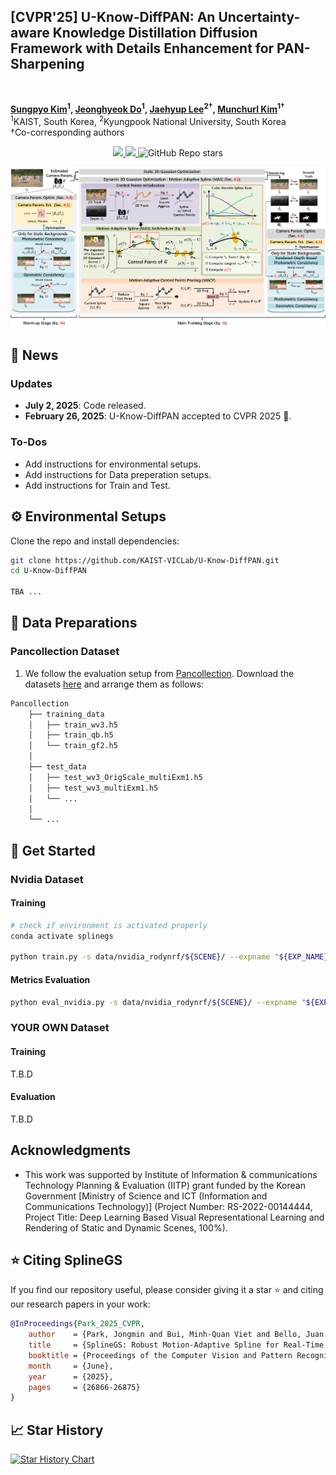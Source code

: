 <div><h2>[CVPR'25] U-Know-DiffPAN: An Uncertainty-aware Knowledge Distillation Diffusion
Framework with Details Enhancement for PAN-Sharpening </h2></div>
<br>

**[Sungpyo Kim](https://sites.google.com/view/jongmin-park)<sup>1</sup>, [Jeonghyeok Do](https://quan5609.github.io/)<sup>1</sup>, [Jaehyup Lee](https://cmlab.cau.ac.kr/)<sup>2†</sup>, [Munchurl Kim](https://www.viclab.kaist.ac.kr/)<sup>1†</sup>** 
<br>
<sup>1</sup>KAIST, South Korea, <sup>2</sup>Kyungpook National University, South Korea
<br>
†Co-corresponding authors
<p align="center">
        <a href="https://kaist-viclab.github.io/U-Know-DiffPAN-site/" target='_blank'>
        <img src="https://img.shields.io/badge/🐳-Project%20Page-blue">
        </a>
        <a href="https://openaccess.thecvf.com/content/CVPR2025/papers/Kim_U-Know-DiffPAN_An_Uncertainty-aware_Knowledge_Distillation_Diffusion_Framework_with_Details_Enhancement_CVPR_2025_paper.pdf" target='_blank'>
        <img src="https://img.shields.io/badge/2025-CVPR Paper-brightgreen">
        <!-- </a>
        <a href="https://arxiv.org/abs/2412.09982" target='_blank'>
        <img src="https://img.shields.io/badge/arXiv-2312.13528-b31b1b.svg"> -->
        </a>
        <img alt="GitHub Repo stars" src="https://img.shields.io/github/stars/KAIST-VICLab/U-Know-DiffPAN">
</p>

<p align="center" width="100%">
    <img src="https://github.com/KAIST-VICLab/SplineGS/blob/main/assets/architecture.png?raw=tru"> 
</p>

## 📣 News
### Updates
- **July 2, 2025**: Code released.
- **February 26, 2025**: U-Know-DiffPAN accepted to CVPR 2025 🎉.
<!-- - **December 13, 2024**: Paper uploaded to arXiv. Check out the manuscript [here](https://arxiv.org/abs/2412.09982).(https://arxiv.org/abs/2412.09982). -->
### To-Dos
- Add instructions for environmental setups.
- Add instructions for Data preperation setups.
- Add instructions for Train and Test.

## ⚙️ Environmental Setups
Clone the repo and install dependencies:
```sh
git clone https://github.com/KAIST-VICLab/U-Know-DiffPAN.git
cd U-Know-DiffPAN

TBA ...
```
<!-- # install splinegs environment
conda create -n splinegs python=3.7 
conda activate splinegs
export CUDA_HOME=$CONDA_PREFIX
export LD_LIBRARY_PATH=$CONDA_PREFIX/lib

conda install pytorch==1.13.1 torchvision==0.14.1 torchaudio==0.13.1 pytorch-cuda=11.7 -c pytorch -c nvidia
conda install nvidia/label/cuda-11.7.0::cuda
conda install nvidia/label/cuda-11.7.0::cuda-nvcc
conda install nvidia/label/cuda-11.7.0::cuda-runtime
conda install nvidia/label/cuda-11.7.0::cuda-cudart


pip install -e submodules/simple-knn
pip install -e submodules/co-tracker
pip install -r requirements.txt

# install depth environment
conda deactivate
conda create -n unidepth_splinegs python=3.10
conda activate unidepth_splinegs

pip install -r requirements_unidepth.txt
conda install -c conda-forge ld_impl_linux-64
export CUDA_HOME=$CONDA_PREFIX
export LD_LIBRARY_PATH=$CONDA_PREFIX/lib
conda install nvidia/label/cuda-12.1.0::cuda
conda install nvidia/label/cuda-12.1.0::cuda-nvcc
conda install nvidia/label/cuda-12.1.0::cuda-runtime
conda install nvidia/label/cuda-12.1.0::cuda-cudart
conda install nvidia/label/cuda-12.1.0::libcusparse
conda install nvidia/label/cuda-12.1.0::libcublas
cd submodules/UniDepth/unidepth/ops/knn;bash compile.sh;cd ../../../../../
cd submodules/UniDepth/unidepth/ops/extract_patches;bash compile.sh;cd ../../../../../

pip install -e submodules/UniDepth
mkdir -p submodules/mega-sam/Depth-Anything/checkpoints -->


## 📁 Data Preparations
### Pancollection Dataset
1. We follow the evaluation setup from [Pancollection](https://github.com/liangjiandeng/PanCollection). Download the datasets [here](https://github.com/liangjiandeng/PanCollection) and arrange them as follows:
```bash
Pancollection
    ├── training_data
    │   ├── train_wv3.h5
    │   ├── train_qb.h5
    │   └── train_gf2.h5
    │
    ├── test_data
    │   ├── test_wv3_OrigScale_multiExm1.h5
    │   ├── test_wv3_multiExm1.h5
    │   └── ...
    │
    └── ...
```

## 🚀 Get Started
### Nvidia Dataset
#### Training
```sh
# check if environment is activated properly
conda activate splinegs

python train.py -s data/nvidia_rodynrf/${SCENE}/ --expname "${EXP_NAME}" --configs arguments/nvidia_rodynrf/${SCENE}.py
```
#### Metrics Evaluation
```sh
python eval_nvidia.py -s data/nvidia_rodynrf/${SCENE}/ --expname "${EXP_NAME}" --configs arguments/nvidia_rodynrf/${SCENE}.py --checkpoint output/${EXP_NAME}/point_cloud/fine_best
```
### YOUR OWN Dataset
#### Training
T.B.D
#### Evaluation
T.B.D

## Acknowledgments
- This work was supported by Institute of Information & communications Technology Planning & Evaluation (IITP) grant funded by the Korean Government [Ministry of Science and ICT (Information and Communications Technology)] (Project Number: RS-2022-00144444, Project Title: Deep Learning Based Visual Representational Learning and Rendering of Static and Dynamic Scenes, 100%).

## ⭐ Citing SplineGS

If you find our repository useful, please consider giving it a star ⭐ and citing our research papers in your work:
```bibtex
@InProceedings{Park_2025_CVPR,
    author    = {Park, Jongmin and Bui, Minh-Quan Viet and Bello, Juan Luis Gonzalez and Moon, Jaeho and Oh, Jihyong and Kim, Munchurl},
    title     = {SplineGS: Robust Motion-Adaptive Spline for Real-Time Dynamic 3D Gaussians from Monocular Video},
    booktitle = {Proceedings of the Computer Vision and Pattern Recognition Conference (CVPR)},
    month     = {June},
    year      = {2025},
    pages     = {26866-26875}
}
```


## 📈 Star History

[![Star History Chart](https://api.star-history.com/svg?repos=KAIST-VICLab/SplineGS&type=Date)](https://www.star-history.com/#KAIST-VICLab/SplineGS&Date)